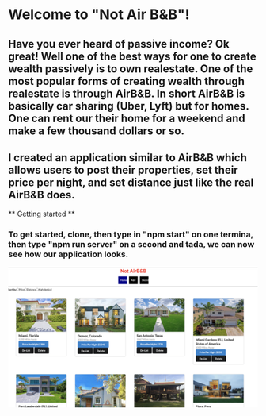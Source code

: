 # Welcome to "Not Air B&B"!

## Have you ever heard of passive income? Ok great! Well one of the best ways for one to create wealth passively is to own realestate. One of the most popular forms of creating wealth through realestate is through AirB&B. In short AirB&B is basically car sharing (Uber, Lyft) but for homes. One can rent our their home for a weekend and make a few thousand dollars or so. 

## I created an application similar to AirB&B which allows users to post their properties, set their price per night, and set distance just like the real AirB&B does. 

** Getting started **

### To get started, clone, then type in "npm start" on one termina, then type "npm run server" on a second and tada, we can now see how our application looks.


![image](arbb1.png)
